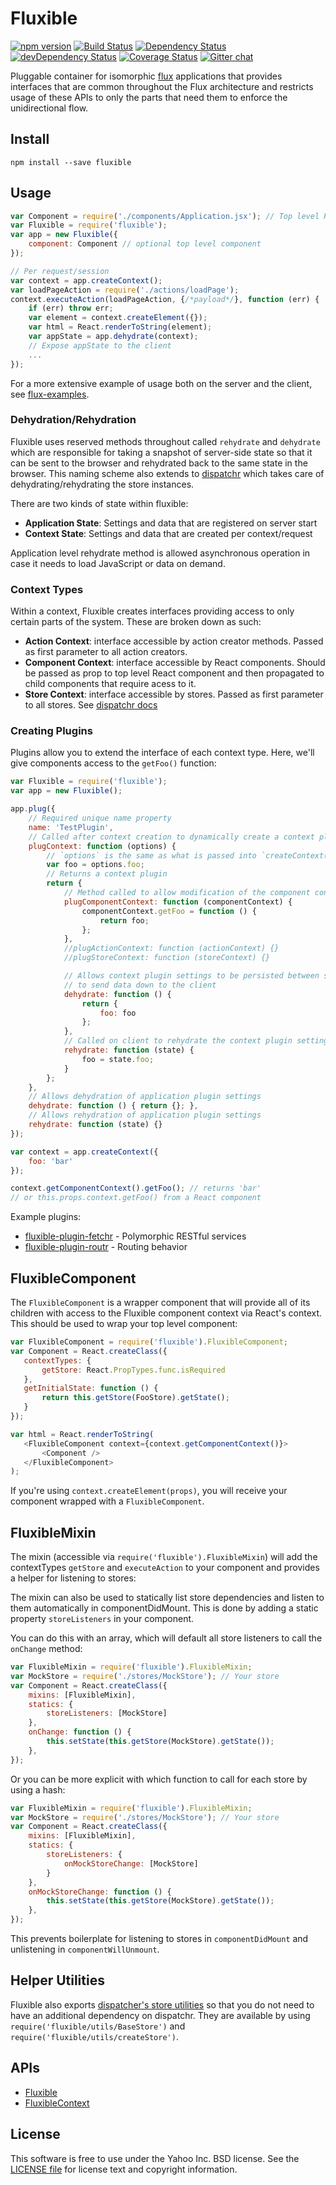 # Fluxible

[![npm version](https://badge.fury.io/js/fluxible.svg)](http://badge.fury.io/js/fluxible)
[![Build Status](https://travis-ci.org/yahoo/fluxible.svg?branch=master)](https://travis-ci.org/yahoo/fluxible)
[![Dependency Status](https://david-dm.org/yahoo/fluxible.svg)](https://david-dm.org/yahoo/fluxible)
[![devDependency Status](https://david-dm.org/yahoo/fluxible/dev-status.svg)](https://david-dm.org/yahoo/fluxible#info=devDependencies)
[![Coverage Status](https://coveralls.io/repos/yahoo/fluxible/badge.png?branch=master)](https://coveralls.io/r/yahoo/fluxible?branch=master)
[![Gitter chat](https://badges.gitter.im/gitterHQ/gitter.png)](https://gitter.im/yahoo/fluxible)

Pluggable container for isomorphic [flux](https://github.com/facebook/flux) applications that provides interfaces that are common throughout the Flux architecture and restricts usage of these APIs to only the parts that need them to enforce the unidirectional flow.

## Install

`npm install --save fluxible`

## Usage

```js
var Component = require('./components/Application.jsx'); // Top level React component
var Fluxible = require('fluxible');
var app = new Fluxible({
    component: Component // optional top level component
});

// Per request/session
var context = app.createContext();
var loadPageAction = require('./actions/loadPage');
context.executeAction(loadPageAction, {/*payload*/}, function (err) {
    if (err) throw err;
    var element = context.createElement({});
    var html = React.renderToString(element);
    var appState = app.dehydrate(context);
    // Expose appState to the client
    ...
});
```

For a more extensive example of usage both on the server and the client, see [flux-examples](https://github.com/yahoo/flux-examples).

### Dehydration/Rehydration

Fluxible uses reserved methods throughout called `rehydrate` and `dehydrate` which are responsible for taking a snapshot of server-side state so that it can be sent to the browser and rehydrated back to the same state in the browser. This naming scheme also extends to [dispatchr](https://github.com/yahoo/dispatchr) which takes care of dehydrating/rehydrating the store instances.

There are two kinds of state within fluxible:

 * **Application State**: Settings and data that are registered on server start
 * **Context State**: Settings and data that are created per context/request

Application level rehydrate method is allowed asynchronous operation in case it needs to load JavaScript or data on demand.

### Context Types

Within a context, Fluxible creates interfaces providing access to only certain parts of the system. These are broken down as such:

 * **Action Context**: interface accessible by action creator methods. Passed as first parameter to all action creators.
 * **Component Context**: interface accessible by React components. Should be passed as prop to top level React component and then propagated to child components that require acess to it.
 * **Store Context**: interface accessible by stores. Passed as first parameter to all stores. See [dispatchr docs](https://github.com/yahoo/dispatchr#constructor-1)

### Creating Plugins

Plugins allow you to extend the interface of each context type. Here, we'll give components access to the `getFoo()` function:

```js
var Fluxible = require('fluxible');
var app = new Fluxible();

app.plug({
    // Required unique name property
    name: 'TestPlugin',
    // Called after context creation to dynamically create a context plugin
    plugContext: function (options) {
        // `options` is the same as what is passed into `createContext(options)`
        var foo = options.foo;
        // Returns a context plugin
        return {
            // Method called to allow modification of the component context
            plugComponentContext: function (componentContext) {
                componentContext.getFoo = function () {
                    return foo;
                };
            },
            //plugActionContext: function (actionContext) {}
            //plugStoreContext: function (storeContext) {}

            // Allows context plugin settings to be persisted between server and client. Called on server
            // to send data down to the client
            dehydrate: function () {
                return {
                    foo: foo
                };
            },
            // Called on client to rehydrate the context plugin settings
            rehydrate: function (state) {
                foo = state.foo;
            }
        };
    },
    // Allows dehydration of application plugin settings
    dehydrate: function () { return {}; },
    // Allows rehydration of application plugin settings
    rehydrate: function (state) {}
});

var context = app.createContext({
    foo: 'bar'
});

context.getComponentContext().getFoo(); // returns 'bar'
// or this.props.context.getFoo() from a React component
```

Example plugins:
 * [fluxible-plugin-fetchr](https://github.com/yahoo/fluxible-plugin-fetchr) - Polymorphic RESTful services
 * [fluxible-plugin-routr](https://github.com/yahoo/fluxible-plugin-routr) - Routing behavior

## FluxibleComponent

The `FluxibleComponent` is a wrapper component that will provide all of its children with access to the Fluxible component
context via React's context. This should be used to wrap your top level component:

 ```js
var FluxibleComponent = require('fluxible').FluxibleComponent;
var Component = React.createClass({
    contextTypes: {
        getStore: React.PropTypes.func.isRequired
    },
    getInitialState: function () {
        return this.getStore(FooStore).getState();
    }
});

 var html = React.renderToString(
    <FluxibleComponent context={context.getComponentContext()}>
        <Component />
    </FluxibleComponent>
);
 ```

If you're using `context.createElement(props)`, you will receive your component wrapped with a `FluxibleComponent`.

## FluxibleMixin

The mixin (accessible via `require('fluxible').FluxibleMixin`) will add the contextTypes `getStore` and `executeAction`
to your component and provides a helper for listening to stores:

The mixin can also be used to statically list store dependencies and listen to them automatically in componentDidMount. This is done by adding a static property `storeListeners` in your component.

You can do this with an array, which will default all store listeners to call the `onChange` method:

```js
var FluxibleMixin = require('fluxible').FluxibleMixin;
var MockStore = require('./stores/MockStore'); // Your store
var Component = React.createClass({
    mixins: [FluxibleMixin],
    statics: {
        storeListeners: [MockStore]
    },
    onChange: function () {
        this.setState(this.getStore(MockStore).getState());
    },
});
```

Or you can be more explicit with which function to call for each store by using a hash:

```js
var FluxibleMixin = require('fluxible').FluxibleMixin;
var MockStore = require('./stores/MockStore'); // Your store
var Component = React.createClass({
    mixins: [FluxibleMixin],
    statics: {
        storeListeners: {
            onMockStoreChange: [MockStore]
        }
    },
    onMockStoreChange: function () {
        this.setState(this.getStore(MockStore).getState());
    },
});
```

This prevents boilerplate for listening to stores in `componentDidMount` and unlistening in `componentWillUnmount`.

## Helper Utilities

Fluxible also exports [dispatcher's store utilities](https://github.com/yahoo/dispatchr#helper-utilities) so that you do not need to have an additional dependency on dispatchr. They are available by using `require('fluxible/utils/BaseStore')` and `require('fluxible/utils/createStore')`.

## APIs

- [Fluxible](https://github.com/yahoo/fluxible/blob/master/docs/fluxible.md)
- [FluxibleContext](https://github.com/yahoo/fluxible/blob/master/docs/fluxible-context.md)


## License

This software is free to use under the Yahoo Inc. BSD license.
See the [LICENSE file][] for license text and copyright information.

[LICENSE file]: https://github.com/yahoo/fluxible/blob/master/LICENSE.md

